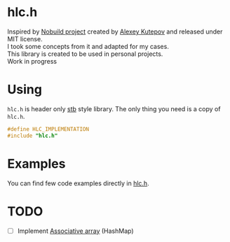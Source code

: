 # hlc.h

Inspired by [Nobuild project](https://github.com/tsoding/nobuil) created by [Alexey Kutepov](https://github.com/rexim/) and released under MIT license.\
I took some concepts from it and adapted for my cases.\
This library is created to be used in personal projects.\
Work in progress

# Using

`hlc.h` is header only [stb](https://github.com/nothings/stb) style library.
The only thing you need is a copy of `hlc.h`.

```c
#define HLC_IMPLEMENTATION
#include "hlc.h"
```

# Examples

You can find few code examples directly in [hlc.h](https://github.com/xndrg/hlc.h/blob/main/hlc.h).

# TODO
- [ ] Implement [Associative array](https://en.wikipedia.org/wiki/Associative_array) (HashMap)